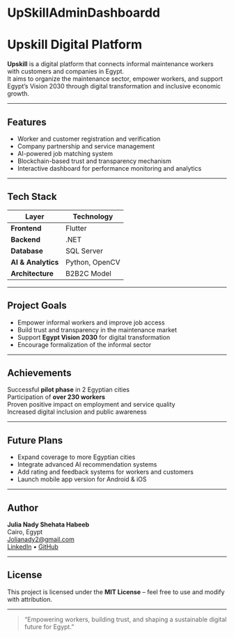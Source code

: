 # UpSkillAdminDashboardd
#  Upskill Digital Platform 

**Upskill** is a digital platform that connects informal maintenance workers with customers and companies in Egypt.  
It aims to organize the maintenance sector, empower workers, and support Egypt’s Vision 2030 through digital transformation and inclusive economic growth.

---

##  Features
-  Worker and customer registration and verification  
-  Company partnership and service management  
-  AI-powered job matching system  
-  Blockchain-based trust and transparency mechanism  
-  Interactive dashboard for performance monitoring and analytics  

---

##  Tech Stack
| Layer | Technology |
|-------|-------------|
| **Frontend** | Flutter |
| **Backend** | .NET |
| **Database** | SQL Server |
| **AI & Analytics** | Python, OpenCV |
| **Architecture** | B2B2C Model |

---

##  Project Goals
- Empower informal workers and improve job access  
- Build trust and transparency in the maintenance market  
- Support **Egypt Vision 2030** for digital transformation  
- Encourage formalization of the informal sector  

---

##  Achievements
 Successful **pilot phase** in 2 Egyptian cities  
 Participation of **over 230 workers**  
 Proven positive impact on employment and service quality  
 Increased digital inclusion and public awareness  

---

##  Future Plans
- Expand coverage to more Egyptian cities  
- Integrate advanced AI recommendation systems  
- Add rating and feedback systems for workers and customers  
- Launch mobile app version for Android & iOS  

---

##  Author
**Julia Nady Shehata Habeeb**  
 Cairo, Egypt  
 [Jolianady2@gmail.com](mailto:Jolianady2@gmail.com)  
 [LinkedIn](https://www.linkedin.com/in/julia-nady-401025287/) • [GitHub](https://github.com/julia-nadi)

---

##  License
This project is licensed under the **MIT License** – feel free to use and modify with attribution.

---

> “Empowering workers, building trust, and shaping a sustainable digital future for Egypt.”

